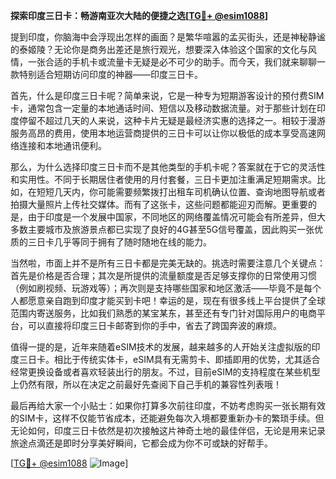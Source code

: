 **探索印度三日卡：畅游南亚次大陆的便捷之选[[TG💪+ @esim1088](https://t.me/s/esim1088)]**

提到印度，你脑海中会浮现出怎样的画面？是繁华喧嚣的孟买街头，还是神秘静谧的泰姬陵？无论你是商务出差还是旅行观光，想要深入体验这个国家的文化与风情，一张合适的手机卡或流量卡无疑是必不可少的助手。而今天，我们就来聊聊一款特别适合短期访问印度的神器——印度三日卡。

首先，什么是印度三日卡呢？简单来说，它是一种专为短期游客设计的预付费SIM卡，通常包含一定量的本地通话时间、短信以及移动数据流量。对于那些计划在印度停留不超过几天的人来说，这种卡片无疑是最经济实惠的选择之一。相较于漫游服务高昂的费用，使用本地运营商提供的三日卡可以让你以极低的成本享受高速网络连接和本地通讯便利。

那么，为什么选择印度三日卡而不是其他类型的手机卡呢？答案就在于它的灵活性和实用性。不同于长期居住者使用的月付套餐，三日卡更加注重满足短期需求。比如，在短短几天内，你可能需要频繁拨打出租车司机确认位置、查询地图导航或者拍摄大量照片上传社交媒体。而有了这张卡，这些问题都能迎刃而解。更重要的是，由于印度是一个发展中国家，不同地区的网络覆盖情况可能会有所差异，但大多数主要城市及旅游景点都已实现了良好的4G甚至5G信号覆盖，因此购买一张优质的三日卡几乎等同于拥有了随时随地在线的能力。

当然啦，市面上并不是所有三日卡都是完美无缺的。挑选时需要注意几个关键点：首先是价格是否合理；其次是所提供的流量额度是否足够支撑你的日常使用习惯（例如刷视频、玩游戏等）；再次则是支持哪些国家和地区激活——毕竟不是每个人都愿意亲自跑到印度才能买到卡吧！幸运的是，现在有很多线上平台提供了全球范围内寄送服务，比如我们熟悉的某宝某东，甚至还有专门针对国际用户的电商平台，可以直接将印度三日卡邮寄到你的手中，省去了跨国奔波的麻烦。

值得一提的是，近年来随着eSIM技术的发展，越来越多的人开始关注虚拟版的印度三日卡。相比于传统实体卡，eSIM具有无需剪卡、即插即用的优势，尤其适合经常更换设备或者喜欢轻装出行的朋友。不过，目前eSIM的支持程度在某些机型上仍然有限，所以在决定之前最好先查阅下自己手机的兼容性列表哦！

最后再给大家一个小贴士：如果你打算多次前往印度，不妨考虑购买一张长期有效的SIM卡，这样不仅能节省成本，还能避免每次入境都要重新办卡的繁琐手续。但无论如何，印度三日卡依然是初次接触这片神奇土地的最佳伴侣，无论是用来记录旅途点滴还是即时分享美好瞬间，它都会成为你不可或缺的好帮手。

[[TG💪+ @esim1088](https://t.me/s/esim1088) ![Image](https://i.postimg.cc/4NQfJmqS/Snipaste-2025-05-13-00-14-12.png)]
